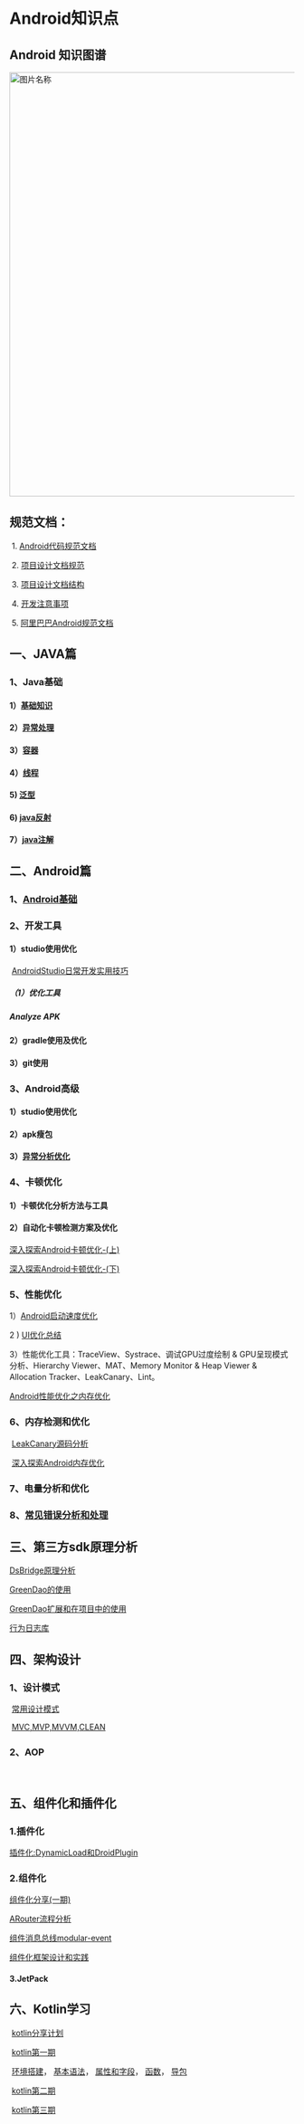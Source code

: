 # Android知识点

## Android 知识图谱

 <img src="./images/Android知识体系图谱.png" width="750" alt="图片名称"/>


## 规范文档：

​	1. [Android代码规范文档](编码规范/Android代码规范文档.md)

​	2. [项目设计文档规范](编码规范/项目设计文档规范.md)

​	3. [项目设计文档结构](编码规范/项目设计文档结构.md)

​	4. [开发注意事项](编码规范/开发注意事项.md)

​	5. [阿里巴巴Android规范文档](编码规范/阿里巴巴Android规范文档.pdf)



## 一、JAVA篇

### 1、Java基础

#### 1）[基础知识](java基础/java基础.md)

#### 2）[异常处理](java基础/Java异常.md)

#### 3）[容器](java基础/容器.md)

#### 4）[线程](java基础/线程.md)

#### 5) [泛型](java基础/java泛型.md)

#### 6) [java反射](java基础/java反射.md)

#### 7）[java注解](java基础/java注解.md)



## 二、Android篇

### 1、[Android基础](android基础/android基础.md)

### 2、开发工具

#### 							1）studio使用优化

​    [AndroidStudio日常开发实用技巧](studio优化/AndroidStudio日常开发实用技巧.md)

#####      											（1）优化工具

#####            																			Analyze APK

#### 							2）gradle使用及优化



#### 							3）git使用



### 3、Android高级

#### 							1）studio使用优化
#### 							2）apk瘦包

#### 			3）[异常分析优化](android高级/异常分析优化.md)



### 4、卡顿优化
####     							1）卡顿优化分析方法与工具
####     							2）自动化卡顿检测方案及优化

[深入探索Android卡顿优化-(上)](https://juejin.im/post/5e41fb7de51d4526c80e9108)

[深入探索Android卡顿优化-(下)](https://juejin.im/post/5e49fc29e51d4526d326b056)



### 5、性能优化

1）[Android启动速度优化](https://juejin.im/post/5e6f18a951882549422ef333)

2 )  [UI优化总结](ui优化/UI优化.md)

3）性能优化工具：TraceView、Systrace、调试GPU过度绘制 & GPU呈现模式分析、Hierarchy Viewer、MAT、Memory Monitor & Heap Viewer & Allocation Tracker、LeakCanary、Lint。

[Android性能优化之内存优化](https://juejin.im/post/5e72b2d151882549236f9cb8)



### 6、内存检测和优化

​    [LeakCanary源码分析](内存检测和优化/LeakCanary源码分析.md)

​    [深入探索Android内存优化](https://jsonchao.github.io/2019/12/29/深入探索Android内存优化/)

### 7、电量分析和优化



### 8、[常见错误分析和处理](常见错误处理.md)



## 三、第三方sdk原理分析

   [DsBridge原理分析](第三方SDK/DsBridge原理分析.md)

   [GreenDao的使用](第三方SDK/GreenDao的使用.md)

   [GreenDao扩展和在项目中的使用](第三方SDK/GreenDao扩展和在项目中的使用.md)

   [行为日志库](第三方SDK/行为日志库.md)




## 四、架构设计

### 1、设计模式

​	[常用设计模式](设计模式/设计模式.md)

​	[MVC,MVP,MVVM,CLEAN](设计模式/设计模式.md)

### 2、AOP

​	

## 五、组件化和插件化

### 1.插件化

   [插件化:DynamicLoad和DroidPlugin](组件化和插件/插件.md)

### 2.组件化

 [组件化分享(一期)](组件化和插件/组件化分享(一期).md)

 [ARouter流程分析](ARouter流程分析/ARouter流程分析.md)

 [组件消息总线modular-event](组件化和插件/modular-event.md)

 [组件化框架设计和实践](组件化和插件/组件化框架设计和实践.md)

####  3.JetPack



## 六、Kotlin学习

​	[kotlin分享计划](kotlin/培训计划.md)

​    [kotlin第一期](kotlin/第一期培训内容.md)

​	    [环境搭建](kotlin/第一期/环境搭建.md)， [基本语法](kotlin/第一期/Kotlin-基本语法及使用.md)， [属性和字段](kotlin/第一期/Kotlin-属性与字段详解.md)， [函数](kotlin/第一期/Kotlin-函数详解.md)， [导包](kotlin/第一期/Kotlin-导包说明.md)

​    [kotlin第二期](kotlin/第二期培训内容.md)

​	[kotlin第三期](kotlin/第三期培训内容.md)



